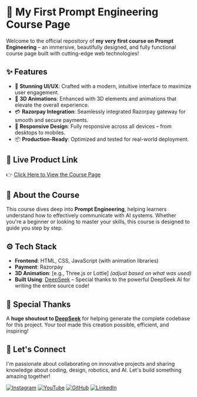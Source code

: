 # 🚀 My First Prompt Engineering Course Page

Welcome to the official repository of **my very first course on Prompt Engineering** – an immersive, beautifully designed, and fully functional course page built with cutting-edge web technologies!

## ✨ Features

- 🎨 **Stunning UI/UX**: Crafted with a modern, intuitive interface to maximize user engagement.
- 🧊 **3D Animations**: Enhanced with 3D elements and animations that elevate the overall experience.
- 💳 **Razorpay Integration**: Seamlessly integrated Razorpay gateway for smooth and secure payments.
- 📱 **Responsive Design**: Fully responsive across all devices – from desktops to mobiles.
- 📦 **Production-Ready**: Optimized and tested for real-world deployment.

## 🔗 Live Product Link

👉 [Click Here to View the Course Page](https://innovativesumit.github.io/PROMPT-ENGINEERING/)  


## 🧠 About the Course

This course dives deep into **Prompt Engineering**, helping learners understand how to effectively communicate with AI systems. Whether you're a beginner or looking to master your skills, this course is designed to guide you step by step.

## ⚙️ Tech Stack

- **Frontend**: HTML, CSS, JavaScript (with animation libraries)
- **Payment**: Razorpay
- **3D Animation**: [e.g., Three.js or Lottie] *(adjust based on what was used)*
- **Built Using**: [DeepSeek](https://deepseek.com) – Special thanks to the powerful DeepSeek AI for writing the entire source code!

## 🙏 Special Thanks

A **huge shoutout to [DeepSeek](https://deepseek.com)** for helping generate the complete codebase for this project. Your tool made this creation possible, efficient, and inspiring!
## 🌟 Let's Connect

I'm passionate about collaborating on innovative projects and sharing knowledge about coding, design, robotics, and AI. Let's build something amazing together!  

 [![Instagram](https://img.icons8.com/fluency/48/instagram-new.png)](https://www.instagram.com/sumittech_360)  [![YouTube](https://img.icons8.com/fluency/48/youtube-play.png)](https://youtube.com/channel/UCiPxbNaC7dloVut6Jc5xHIQ)  [![GitHub](https://img.icons8.com/fluency/48/github.png)](https://github.com/InnovativeSumit)  [![LinkedIn](https://img.icons8.com/fluency/48/linkedin.png)](https://www.linkedin.com/in/sumit-pal-40511a339)



